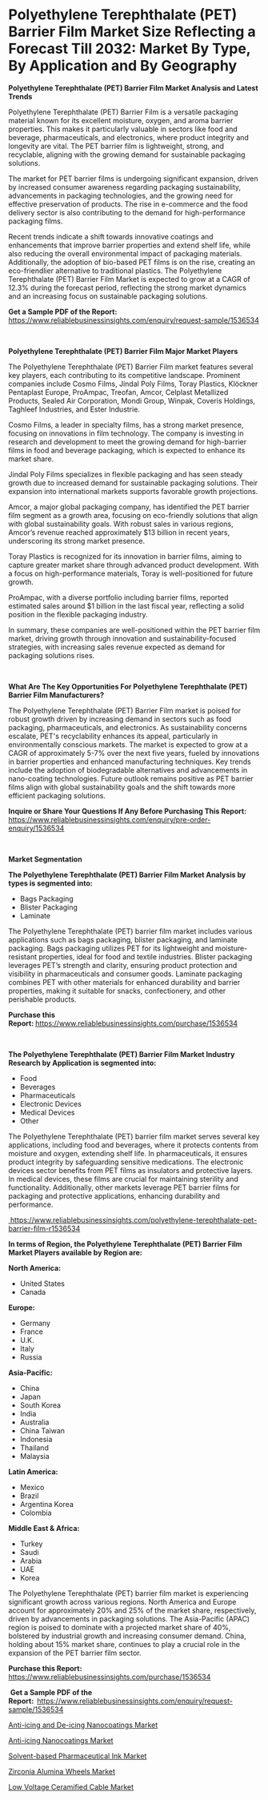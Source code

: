 <p><h1>Polyethylene Terephthalate (PET) Barrier Film Market Size Reflecting a Forecast Till 2032: Market By Type, By Application and By Geography</h1></p><p><strong>Polyethylene Terephthalate (PET) Barrier Film Market Analysis and Latest Trends</strong></p>
<p><p>Polyethylene Terephthalate (PET) Barrier Film is a versatile packaging material known for its excellent moisture, oxygen, and aroma barrier properties. This makes it particularly valuable in sectors like food and beverage, pharmaceuticals, and electronics, where product integrity and longevity are vital. The PET barrier film is lightweight, strong, and recyclable, aligning with the growing demand for sustainable packaging solutions.</p><p>The market for PET barrier films is undergoing significant expansion, driven by increased consumer awareness regarding packaging sustainability, advancements in packaging technologies, and the growing need for effective preservation of products. The rise in e-commerce and the food delivery sector is also contributing to the demand for high-performance packaging films.</p><p>Recent trends indicate a shift towards innovative coatings and enhancements that improve barrier properties and extend shelf life, while also reducing the overall environmental impact of packaging materials. Additionally, the adoption of bio-based PET films is on the rise, creating an eco-friendlier alternative to traditional plastics. The Polyethylene Terephthalate (PET) Barrier Film Market is expected to grow at a CAGR of 12.3% during the forecast period, reflecting the strong market dynamics and an increasing focus on sustainable packaging solutions.</p></p>
<p><strong>Get a Sample PDF of the Report:&nbsp;</strong> <a href="https://www.reliablebusinessinsights.com/enquiry/request-sample/1536534?utm_campaign=60&utm_medium=2&utm_source=Github&utm_content=ia&utm_term=02022025&utm_id=polyethylene-terephthalate-pet-barrier-film">https://www.reliablebusinessinsights.com/enquiry/request-sample/1536534</a></p>
<p>&nbsp;</p>
<p><strong>Polyethylene Terephthalate (PET) Barrier Film Major Market Players</strong></p>
<p><p>The Polyethylene Terephthalate (PET) Barrier Film market features several key players, each contributing to its competitive landscape. Prominent companies include Cosmo Films, Jindal Poly Films, Toray Plastics, Klöckner Pentaplast Europe, ProAmpac, Treofan, Amcor, Celplast Metallized Products, Sealed Air Corporation, Mondi Group, Winpak, Coveris Holdings, Taghleef Industries, and Ester Industrie.</p><p>Cosmo Films, a leader in specialty films, has a strong market presence, focusing on innovations in film technology. The company is investing in research and development to meet the growing demand for high-barrier films in food and beverage packaging, which is expected to enhance its market share.</p><p>Jindal Poly Films specializes in flexible packaging and has seen steady growth due to increased demand for sustainable packaging solutions. Their expansion into international markets supports favorable growth projections.</p><p>Amcor, a major global packaging company, has identified the PET barrier film segment as a growth area, focusing on eco-friendly solutions that align with global sustainability goals. With robust sales in various regions, Amcor’s revenue reached approximately $13 billion in recent years, underscoring its strong market presence.</p><p>Toray Plastics is recognized for its innovation in barrier films, aiming to capture greater market share through advanced product development. With a focus on high-performance materials, Toray is well-positioned for future growth.</p><p>ProAmpac, with a diverse portfolio including barrier films, reported estimated sales around $1 billion in the last fiscal year, reflecting a solid position in the flexible packaging industry.</p><p>In summary, these companies are well-positioned within the PET barrier film market, driving growth through innovation and sustainability-focused strategies, with increasing sales revenue expected as demand for packaging solutions rises.</p></p>
<p>&nbsp;</p>
<p><strong>What Are The Key Opportunities For Polyethylene Terephthalate (PET) Barrier Film Manufacturers?</strong></p>
<p><p>The Polyethylene Terephthalate (PET) Barrier Film market is poised for robust growth driven by increasing demand in sectors such as food packaging, pharmaceuticals, and electronics. As sustainability concerns escalate, PET's recyclability enhances its appeal, particularly in environmentally conscious markets. The market is expected to grow at a CAGR of approximately 5-7% over the next five years, fueled by innovations in barrier properties and enhanced manufacturing techniques. Key trends include the adoption of biodegradable alternatives and advancements in nano-coating technologies. Future outlook remains positive as PET barrier films align with global sustainability goals and the shift towards more efficient packaging solutions.</p></p>
<p><strong>Inquire or Share Your Questions If Any Before Purchasing This Report:</strong> <a href="https://www.reliablebusinessinsights.com/enquiry/pre-order-enquiry/1536534?utm_campaign=60&utm_medium=2&utm_source=Github&utm_content=ia&utm_term=02022025&utm_id=polyethylene-terephthalate-pet-barrier-film">https://www.reliablebusinessinsights.com/enquiry/pre-order-enquiry/1536534</a></p>
<p>&nbsp;</p>
<p><strong>Market Segmentation</strong></p>
<p><strong>The Polyethylene Terephthalate (PET) Barrier Film Market Analysis by types is segmented into:</strong></p>
<p><ul><li>Bags Packaging</li><li>Blister Packaging</li><li>Laminate</li></ul></p>
<p><p>The Polyethylene Terephthalate (PET) barrier film market includes various applications such as bags packaging, blister packaging, and laminate packaging. Bags packaging utilizes PET for its lightweight and moisture-resistant properties, ideal for food and textile industries. Blister packaging leverages PET’s strength and clarity, ensuring product protection and visibility in pharmaceuticals and consumer goods. Laminate packaging combines PET with other materials for enhanced durability and barrier properties, making it suitable for snacks, confectionery, and other perishable products.</p></p>
<p><strong>Purchase this Report:&nbsp;</strong><a href="https://www.reliablebusinessinsights.com/purchase/1536534?utm_campaign=60&utm_medium=2&utm_source=Github&utm_content=ia&utm_term=02022025&utm_id=polyethylene-terephthalate-pet-barrier-film">https://www.reliablebusinessinsights.com/purchase/1536534</a></p>
<p>&nbsp;</p>
<p><strong>The Polyethylene Terephthalate (PET) Barrier Film Market Industry Research by Application is segmented into:</strong></p>
<p><ul><li>Food</li><li>Beverages</li><li>Pharmaceuticals</li><li>Electronic Devices</li><li>Medical Devices</li><li>Other</li></ul></p>
<p><p>The Polyethylene Terephthalate (PET) barrier film market serves several key applications, including food and beverages, where it protects contents from moisture and oxygen, extending shelf life. In pharmaceuticals, it ensures product integrity by safeguarding sensitive medications. The electronic devices sector benefits from PET films as insulators and protective layers. In medical devices, these films are crucial for maintaining sterility and functionality. Additionally, other markets leverage PET barrier films for packaging and protective applications, enhancing durability and performance.</p></p>
<p><a href="https://www.reliablebusinessinsights.com/polyethylene-terephthalate-pet-barrier-film-r1536534?utm_campaign=60&utm_medium=2&utm_source=Github&utm_content=ia&utm_term=02022025&utm_id=polyethylene-terephthalate-pet-barrier-film">&nbsp;https://www.reliablebusinessinsights.com/polyethylene-terephthalate-pet-barrier-film-r1536534</a></p>
<p><strong>In terms of Region, the Polyethylene Terephthalate (PET) Barrier Film Market Players available by Region are:</strong></p>
<p>
    <p> <strong> North America: </strong>
        <ul>
            <li>United States</li>
            <li>Canada</li>
        </ul>
        </p> 
    <p> <strong> Europe: </strong>
        <ul>
            <li>Germany</li>
            <li>France</li>
            <li>U.K.</li>
            <li>Italy</li>
            <li>Russia</li>
        </ul>
        </p> 
    <p> <strong> Asia-Pacific: </strong>
        <ul>
            <li>China</li>
            <li>Japan</li>
            <li>South Korea</li>
            <li>India</li>
            <li>Australia</li>
            <li>China Taiwan</li>
            <li>Indonesia</li>
            <li>Thailand</li>
            <li>Malaysia</li>
        </ul>
        </p> 
    <p> <strong> Latin America: </strong>
        <ul>
            <li>Mexico</li>
            <li>Brazil</li>
            <li>Argentina Korea</li>
            <li>Colombia</li>
        </ul>
        </p> 
    <p> <strong> Middle East & Africa: </strong>
        <ul>
            <li>Turkey</li>
            <li>Saudi</li>
            <li>Arabia</li>
            <li>UAE</li>
            <li>Korea</li>
        </ul>
    </p>
    </p>
<p><p>The Polyethylene Terephthalate (PET) barrier film market is experiencing significant growth across various regions. North America and Europe account for approximately 20% and 25% of the market share, respectively, driven by advancements in packaging solutions. The Asia-Pacific (APAC) region is poised to dominate with a projected market share of 40%, bolstered by industrial growth and increasing consumer demand. China, holding about 15% market share, continues to play a crucial role in the expansion of the PET barrier film sector.</p></p>
<p><strong>Purchase this Report: </strong><a href="https://www.reliablebusinessinsights.com/purchase/1536534?utm_campaign=60&utm_medium=2&utm_source=Github&utm_content=ia&utm_term=02022025&utm_id=polyethylene-terephthalate-pet-barrier-film">https://www.reliablebusinessinsights.com/purchase/1536534</a></p>
<p>&nbsp;<strong>Get a Sample PDF of the Report:&nbsp;&nbsp;</strong><a href="https://www.reliablebusinessinsights.com/enquiry/request-sample/1536534?utm_campaign=60&utm_medium=2&utm_source=Github&utm_content=ia&utm_term=02022025&utm_id=polyethylene-terephthalate-pet-barrier-film">https://www.reliablebusinessinsights.com/enquiry/request-sample/1536534</a></p>
<p><strong></strong></p>
<p><p><a href="https://github.com/sapsaidamary/Market-Research-Report-List-1/blob/main/anti-icing-and-de-icing-nanocoatings-market.md?utm_campaign=60&utm_medium=2&utm_source=Github&utm_content=ia&utm_term=02022025&utm_id=polyethylene-terephthalate-pet-barrier-film">Anti-icing and De-icing Nanocoatings Market</a></p><p><a href="https://github.com/vilehoaguy/Market-Research-Report-List-1/blob/main/anti-icing-nanocoatings-market.md?utm_campaign=60&utm_medium=2&utm_source=Github&utm_content=ia&utm_term=02022025&utm_id=polyethylene-terephthalate-pet-barrier-film">Anti-icing Nanocoatings Market</a></p><p><a href="https://github.com/rahebeinum/Market-Research-Report-List-1/blob/main/solvent-based-pharmaceutical-ink-market.md?utm_campaign=60&utm_medium=2&utm_source=Github&utm_content=ia&utm_term=02022025&utm_id=polyethylene-terephthalate-pet-barrier-film">Solvent-based Pharmaceutical Ink Market</a></p><p><a href="https://github.com/djarixneoza/Market-Research-Report-List-1/blob/main/zirconia-alumina-wheels-market.md?utm_campaign=60&utm_medium=2&utm_source=Github&utm_content=ia&utm_term=02022025&utm_id=polyethylene-terephthalate-pet-barrier-film">Zirconia Alumina Wheels Market</a></p><p><a href="https://github.com/jandedaboy1/Market-Research-Report-List-1/blob/main/low-voltage-ceramified-cable-market.md?utm_campaign=60&utm_medium=2&utm_source=Github&utm_content=ia&utm_term=02022025&utm_id=polyethylene-terephthalate-pet-barrier-film">Low Voltage Ceramified Cable Market</a></p></p>